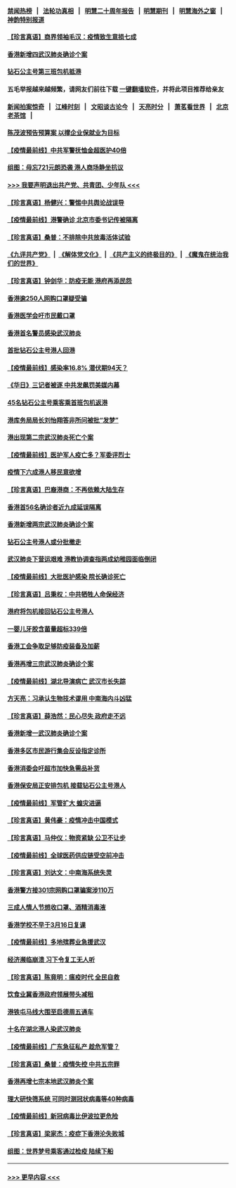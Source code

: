 #### [禁闻热榜](热点新闻.md?=0)  &nbsp;&nbsp;|&nbsp;&nbsp; [法轮功真相](https://github.com/gfw-breaker/truth/blob/master/README.md?=0) &nbsp;&nbsp;|&nbsp;&nbsp; [明慧二十周年报告](https://github.com/gfw-breaker/mh-reports/blob/master/README.md?=0) &nbsp;&nbsp;|&nbsp;&nbsp;[明慧期刊](https://github.com/gfw-breaker/mh-qikan) &nbsp;&nbsp;|&nbsp;&nbsp; [明慧海外之窗](https://github.com/gfw-breaker/mh-news/blob/master/README.md?=0) &nbsp;&nbsp;|&nbsp;&nbsp; [神韵特别报道](https://github.com/gfw-breaker/mh-news/blob/master/shenyun.md?=0)
#### [【珍言真语】商界领袖毛汉：疫情致生意损七成](../pages/nsc415/n11890348.md?t=02242202) 
#### [香港新增四武汉肺炎确诊个案](../pages/nsc415/n11890610.md?t=02242202) 
#### [钻石公主号第三班包机抵港](../pages/nsc415/n11890645.md?t=02242202) 
#### 五毛举报越来越频繁，请网友们前往下载 [一键翻墙软件](https://github.com/gfw-breaker/ssr-accounts)，并将此项目推荐给亲友
#### [新闻拍案惊奇](https://github.com/gfw-breaker/banned-news/blob/master/pages/link4.md) &nbsp;&nbsp;|&nbsp;&nbsp; [江峰时刻](https://github.com/gfw-breaker/banned-news/blob/master/pages/link4.md) &nbsp;&nbsp;|&nbsp;&nbsp; [文昭谈古论今](https://github.com/gfw-breaker/banned-news/blob/master/pages/link4.md) &nbsp;&nbsp;|&nbsp;&nbsp; [天亮时分](https://github.com/gfw-breaker/banned-news/blob/master/pages/link4.md) &nbsp;&nbsp;|&nbsp;&nbsp; [萧茗看世界](https://github.com/gfw-breaker/banned-news/blob/master/pages/link4.md) &nbsp;&nbsp;|&nbsp;&nbsp; [北京老茶馆](https://github.com/gfw-breaker/banned-news/blob/master/pages/link4.md) &nbsp;&nbsp;|&nbsp;&nbsp; 
#### [陈茂波预告预算案 以撑企业保就业为目标](../pages/nsc415/n11890574.md?t=02242202) 
#### [【疫情最前线】中共军警抚恤金超医护40倍](../pages/nsc415/n11890458.md?t=02242202) 
#### [组图：毋忘721元朗恐袭 港人商场静坐抗议](../pages/nsc415/n11876882.md?t=02242202) 
#### [>>> 我要声明退出共产党、共青团、少年队 <<<](https://github.com/begood0513/goodnews/blob/master/quit/letter.md) 
#### [【珍言真语】杨健兴：警惕中共舆论战误导](../pages/nsc415/n11888131.md?t=02242202) 
#### [【疫情最前线】港警确诊 北京市委书记传被隔离](../pages/nsc415/n11886872.md?t=02242202) 
#### [【珍言真语】桑普：不排除中共放毒活体试验](../pages/nsc415/n11886832.md?t=02242202) 
#### [《九评共产党》](https://github.com/begood0513/9ping.md/blob/master/README.md) &nbsp;|&nbsp; [《解体党文化》](../../../../jtdwh.md/blob/master/README.md)  &nbsp;|&nbsp; [《共产主义的终极目的》](../../../../gczydzjmd.md/blob/master/README.md) &nbsp;|&nbsp; [《魔鬼在统治我们的世界》](../../../../mgztzwmdsj.md/blob/master/README.md) 
#### [【珍言真语】钟剑华：防疫无能 港府再添民怨](../pages/nsc415/n11884504.md?t=02242202) 
#### [香港逾250人网购口罩疑受骗](../pages/nsc415/n11884388.md?t=02242202) 
#### [香港医学会吁市民戴口罩](../pages/nsc415/n11884367.md?t=02242202) 
#### [香港首名警员感染武汉肺炎](../pages/nsc415/n11884357.md?t=02242202) 
#### [首批钻石公主号港人回港](../pages/nsc415/n11884333.md?t=02242202) 
#### [【疫情最前线】感染率16.8% 潜伏期94天？](../pages/nsc415/n11884256.md?t=02242202) 
#### [《华日》三记者被逐 中共发飙罚美媒内幕](../pages/nsc415/n11884184.md?t=02242202) 
#### [45名钻石公主号乘客乘首班包机返港](../pages/nsc415/n11881770.md?t=02242202) 
#### [港库务局局长刘怡翔答非所问被批“发梦”](../pages/nsc415/n11881752.md?t=02242202) 
#### [港出现第二宗武汉肺炎死亡个案](../pages/nsc415/n11881736.md?t=02242202) 
#### [【疫情最前线】医护军人疫亡多？军委评烈士](../pages/nsc415/n11881655.md?t=02242202) 
#### [疫情下六成港人移民意欲增](../pages/nsc415/n11881699.md?t=02242202) 
#### [【珍言真语】巴裔港商：不再依赖大陆生存](../pages/nsc415/n11881126.md?t=02242202) 
#### [香港首56名确诊者近九成延误隔离](../pages/nsc415/n11879079.md?t=02242202) 
#### [香港新增两宗武汉肺炎确诊个案](../pages/nsc415/n11879064.md?t=02242202) 
#### [钻石公主号港人或分批撤走](../pages/nsc415/n11879029.md?t=02242202) 
#### [武汉肺炎下营运艰难 港教协调查指两成幼稚园面临倒闭](../pages/nsc415/n11878989.md?t=02242202) 
#### [【疫情最前线】大批医护感染 院长确诊死亡](../pages/nsc415/n11878595.md?t=02242202) 
#### [【珍言真语】吕秉权：中共牺牲人命保经济](../pages/nsc415/n11878390.md?t=02242202) 
#### [港府将包机接回钻石公主号港人](../pages/nsc415/n11876352.md?t=02242202) 
#### [一婴儿牙胶含菌量超标339倍](../pages/nsc415/n11876336.md?t=02242202) 
#### [香港工会争取足够防疫装备及加薪](../pages/nsc415/n11876313.md?t=02242202) 
#### [香港再增三宗武汉肺炎确诊个案](../pages/nsc415/n11876297.md?t=02242202) 
#### [【疫情最前线】湖北导演病亡 武汉市长失踪](../pages/nsc415/n11876272.md?t=02242202) 
#### [方天亮：习承认生物技术谬用 中南海内斗凶猛](../pages/nsc415/n11873679.md?t=02242202) 
#### [【珍言真语】薛浩然：民心尽失 政府走不远](../pages/nsc415/n11875838.md?t=02242202) 
#### [香港新增一武汉肺炎确诊个案](../pages/nsc415/n11874044.md?t=02242202) 
#### [香港多区市民游行集会反设指定诊所](../pages/nsc415/n11874017.md?t=02242202) 
#### [香港消委会吁超市加快急需品补货](../pages/nsc415/n11874003.md?t=02242202) 
#### [香港保安局正安排包机 接载钻石公主号港人](../pages/nsc415/n11873932.md?t=02242202) 
#### [【疫情最前线】军管扩大 蝗灾进逼](../pages/nsc415/n11873780.md?t=02242202) 
#### [【珍言真语】黄伟豪：疫情冲击中国模式](../pages/nsc415/n11873482.md?t=02242202) 
#### [【珍言真语】马仲仪：物资紧缺 公卫不让步](../pages/nsc415/n11872315.md?t=02242202) 
#### [【疫情最前线】全球医药供应链受空前冲击](../pages/nsc415/n11869614.md?t=02242202) 
#### [【珍言真语】刘达文：中南海系统失灵](../pages/nsc415/n11869465.md?t=02242202) 
#### [香港警方接301宗网购口罩骗案涉110万](../pages/nsc415/n11867572.md?t=02242202) 
#### [三成人情人节想收口罩、酒精消毒液](../pages/nsc415/n11867523.md?t=02242202) 
#### [香港学校不早于3月16日复课](../pages/nsc415/n11867498.md?t=02242202) 
#### [【疫情最前线】多地殡葬业急援武汉](../pages/nsc415/n11866914.md?t=02242202) 
#### [经济濒临崩溃 习下令复工无人听](../pages/nsc415/n11867269.md?t=02242202) 
#### [【珍言真语】陈竟明：瘟疫时代 全民自救](../pages/nsc415/n11866765.md?t=02242202) 
#### [饮食业冀香港政府领展带头减租](../pages/nsc415/n11864876.md?t=02242202) 
#### [港铁屯马线大围至启德周五通车](../pages/nsc415/n11864842.md?t=02242202) 
#### [十名在湖北港人染武汉肺炎](../pages/nsc415/n11864807.md?t=02242202) 
#### [【疫情最前线】广东急征私产 趁危军管？](../pages/nsc415/n11864205.md?t=02242202) 
#### [【珍言真语】桑普：疫情失控 中共五宗罪](../pages/nsc415/n11864157.md?t=02242202) 
#### [香港再增七宗本地武汉肺炎个案](../pages/nsc415/n11862405.md?t=02242202) 
#### [理大研快筛系统 可同时测冠状病毒等40种病毒](../pages/nsc415/n11862376.md?t=02242202) 
#### [【疫情最前线】新冠病毒比伊波拉更危险](../pages/nsc415/n11862199.md?t=02242202) 
#### [【珍言真语】梁家杰：疫症下香港沦失败城](../pages/nsc415/n11861588.md?t=02242202) 
#### [组图：世界梦号乘客通过检疫 陆续下船](../pages/nsc415/n11858302.md?t=02242202) 

----
#### [ >>> 更早内容 <<< ](../indexes/nsc415-earlier.md)
